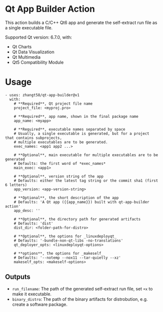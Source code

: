 # Qt App Builder Action

This action builds a C/C++ Qt6 app and generate the self-extract run file as a single executable file.

Supported Qt version: 6.7.0, with:

- Qt Charts
- Qt Data Visualization
- Qt Multimedia
- Qt5 Compatibility Module

# Usage

```shell
- uses: zhangt58/qt-app-builder@v1
  with:
    # **Required**, Qt project file name
    project_file: <myproj.pro>

    # **Required**, app name, shown in the final package name
    app_name: <myapp>

    # **Required**, executable names separated by space
    # Usually, a single executable is generated, but for a project that contains subprojects,
    # multiple executables are to be generated.
    exec_names: <app1 app2 ...>

    # **Optional**, main executable for multiple executables are to be generated
    # Defaults: the first word of *exec_names*
    main_exec: <app1>

    # **Optional**, version string of the app
    # Defaults: either the latest tag string or the commit sha1 (first 6 letters)
    app_version: <app-version-string>

    # **Optional**, the short description of the app
    # Defaults: 'A Qt app ({{app_name}}) built with qt-app-builder action'
    app_desc: ''

    # **Optional**, the directory path for generated artifacts
    # Defaults: 'dist'
    dist_dir: <folder-path-for-distro>

    # **Optional**, the options for _linuxdeployqt_
    # Defaults: '-bundle-non-qt-libs -no-translations'
    qt_deployer_opts: <linuxdeployqt-options>

    # **options**, the options for _makeself_
    # Defaults: '--notemp --nox11 --tar-quietly --xz'
    makeself_opts: <makeself-options>
```

## Outputs

- `run_filename`: The path of the generated self-extract run file, set `+x` to make it executable.
- `binary_distro`: The path of the binary artifacts for distrobution, e.g. create a software package.
